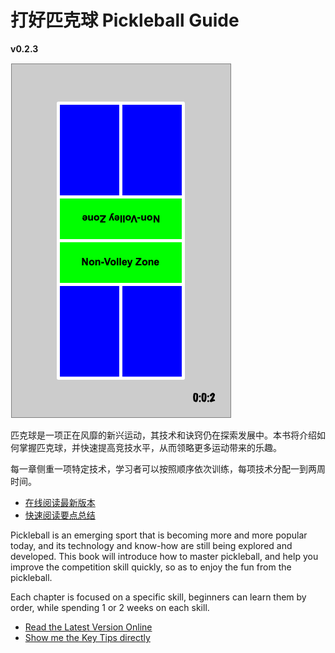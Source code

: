 # 打好匹克球 Pickleball Guide

**v0.2.3**

![Pickelball Court](_images/pickleball_court.png)

匹克球是一项正在风靡的新兴运动，其技术和诀窍仍在探索发展中。本书将介绍如何掌握匹克球，并快速提高竞技水平，从而领略更多运动带来的乐趣。

每一章侧重一项特定技术，学习者可以按照顺序依次训练，每项技术分配一到两周时间。

* [在线阅读最新版本](https://github.com/yeasy/pickleball_guide/blob/main/SUMMARY.md)
* [快速阅读要点总结](https://github.com/yeasy/pickleball_guide/blob/main/14_key_tips_cn.md)

Pickleball is an emerging sport that is becoming more and more popular today, and its technology and know-how are still being explored and developed. This book will introduce how to master pickleball, and help you improve the competition skill quickly, so as to enjoy the fun from the pickleball.

Each chapter is focused on a specific skill, beginners can learn them by order, while spending 1 or 2 weeks on each skill.

* [Read the Latest Version Online](https://github.com/yeasy/pickleball_guide/blob/main/SUMMARY.md)
* [Show me the Key Tips directly](https://github.com/yeasy/pickleball_guide/blob/main/14_key_tips_en.md)
